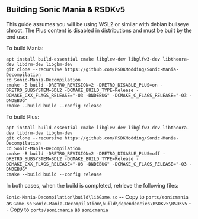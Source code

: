 ## Building Sonic Mania & RSDKv5
This guide assumes you will be using WSL2 or similar with debian bullseye chroot. The Plus content is disabled in distributions and must be built by the end user.

To build Mania:
```
apt install build-essential cmake libglew-dev libglfw3-dev libtheora-dev libdrm-dev libgbm-dev
git clone --recursive https://github.com/RSDKModding/Sonic-Mania-Decompilation
cd Sonic-Mania-Decompilation
cmake -B build -DRETRO_REVISION=2 -DRETRO_DISABLE_PLUS=on -DRETRO_SUBSYSTEM=SDL2 -DCMAKE_BUILD_TYPE=Release -DCMAKE_CXX_FLAGS_RELEASE="-O3 -DNDEBUG" -DCMAKE_C_FLAGS_RELEASE="-O3 -DNDEBUG"
cmake --build build --config release
```

To build Plus:
```
apt install build-essential cmake libglew-dev libglfw3-dev libtheora-dev libdrm-dev libgbm-dev
git clone --recursive https://github.com/RSDKModding/Sonic-Mania-Decompilation
cd Sonic-Mania-Decompilation
cmake -B build -DRETRO_REVISION=2 -DRETRO_DISABLE_PLUS=off -DRETRO_SUBSYSTEM=SDL2 -DCMAKE_BUILD_TYPE=Release -DCMAKE_CXX_FLAGS_RELEASE="-O3 -DNDEBUG" -DCMAKE_C_FLAGS_RELEASE="-O3 -DNDEBUG"
cmake --build build --config release
```

In both cases, when the build is completed, retrieve the following files:

`Sonic-Mania-Decompilation\build\libGame.so` -- Copy to `ports/sonicmania` as `Game.so`
`Sonic-Mania-Decompilation\build\dependencies\RSDKv5\RSDKv5` -- Copy to `ports/sonicmania` as `sonicmania`
